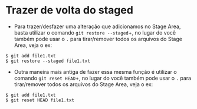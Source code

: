 # Trazer de volta do staged

* Para trazer/desfazer uma alteração que adicionamos no Stage Area, basta utilizar o comando `git restore --staged`+<file>, no lugar do <file> você também pode usar o `.` para tirar/remover todos os arquivos do Stage Area,
veja o ex:
```
$ git add file1.txt
$ git restore --staged file1.txt
```

* Outra maneira mais antiga de fazer essa mesma função é utilizar o comando `git reset HEAD`+<file>, no lugar do <file> você também pode usar o `.` para tirar/remover todos os arquivos do Stage Area,
veja o ex:
```
$ git add file1.txt
$ git reset HEAD file1.txt
```